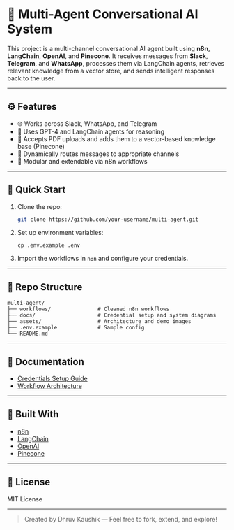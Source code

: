 # 🤖 Multi-Agent Conversational AI System

This project is a multi-channel conversational AI agent built using **n8n**, **LangChain**, **OpenAI**, and **Pinecone**. It receives messages from **Slack**, **Telegram**, and **WhatsApp**, processes them via LangChain agents, retrieves relevant knowledge from a vector store, and sends intelligent responses back to the user.

---

## ⚙️ Features

- 🌐 Works across Slack, WhatsApp, and Telegram
- 🧠 Uses GPT-4 and LangChain agents for reasoning
- 📄 Accepts PDF uploads and adds them to a vector-based knowledge base (Pinecone)
- 🔁 Dynamically routes messages to appropriate channels
- 🧩 Modular and extendable via n8n workflows

---

## 🚀 Quick Start
1. Clone the repo:
   ```bash
   git clone https://github.com/your-username/multi-agent.git
2. Set up environment variables:

   ```
   cp .env.example .env
   ```

3. Import the workflows in `n8n` and configure your credentials.

---

## 📂 Repo Structure

```
multi-agent/
├── workflows/               # Cleaned n8n workflows
├── docs/                    # Credential setup and system diagrams
├── assets/                  # Architecture and demo images
├── .env.example             # Sample config
└── README.md
```

---

## 📄 Documentation

* [Credentials Setup Guide](docs/credentials_setup.md)
* [Workflow Architecture](docs/architecture.md)

---

## 🧠 Built With

* [n8n](https://n8n.io/)
* [LangChain](https://www.langchain.com/)
* [OpenAI](https://platform.openai.com/)
* [Pinecone](https://www.pinecone.io/)

---

## 📜 License

MIT License

---

> Created by Dhruv Kaushik — Feel free to fork, extend, and explore!
